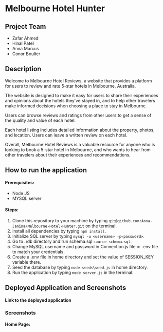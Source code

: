 # Melbourne Hotel Hunter

## Project Team
- Zafar Ahmed
- Hinal Patel
- Anna Marcus
- Conor Boulter

## Description

Welcome to Melbourne Hotel Reviews, a website that provides a platform for users to review and rate 5-star hotels in Melbourne, Australia.

The website is designed to make it easy for users to share their experiences and opinions about the hotels they've stayed in, and to help other travelers make informed decisions when choosing a place to stay in Melbourne.

Users can browse reviews and ratings from other users to get a sense of the quality and value of each hotel.

Each hotel listing includes detailed information about the property, photos, and location. Users can leave a written review on each hotel.

Overall, Melbourne Hotel Reviews is a valuable resource for anyone who is looking to book a 5-star hotel in Melbourne, and who wants to hear from other travelers about their experiences and recommendations.

## How to run the application

#### Prerequisites:
- Node JS
- MYSQL server

#### Steps:

1) Clone this repository to your machine by typing `git@github.com:Anna-Janina/Melbourne-Hotel-Hunter.git` on the terminal.
2) Install all dependencies by typing `npm install`.
3) Initialize SQL server by typing `mysql -u <username> -p<password>`.
4) Go to .\db directory and run schema.sql `source schema.sql`.
5) Change MySQL username and password in Connection.js file or .env file to match your credentials.
6) Create a .env file in home directory and set the value of SESSION_KEY variable there.
6) Seed the database by typing `node seeds\seed.js` in home directory.
7) Run the application by typing `node server.js` in the terminal.

## Deployed Application and Screenshots

#### Link to the deployed application

### Screenshots

#### **Home Page:**



